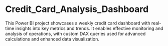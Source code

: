 # Credit_Card_Analysis_Dashboard
This Power BI project showcases a weekly credit card dashboard with real-time insights into key metrics and trends. It enables effective monitoring and analysis of operations, with custom DAX queries used for advanced calculations and enhanced data visualization.
